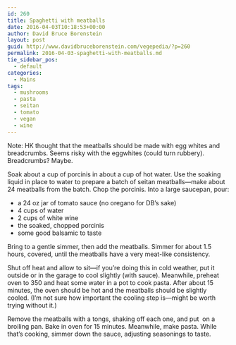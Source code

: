 ```yaml
---
id: 260
title: Spaghetti with meatballs
date: 2016-04-03T10:18:53+00:00
author: David Bruce Borenstein
layout: post
guid: http://www.davidbruceborenstein.com/vegepedia/?p=260
permalink: 2016-04-03-spaghetti-with-meatballs.md
tie_sidebar_pos:
  - default
categories:
  - Mains
tags:
  - mushrooms
  - pasta
  - seitan
  - tomato
  - vegan
  - wine
---
```

Note: HK thought that the meatballs should be made with egg whites and breadcrumbs. Seems risky with the eggwhites (could turn rubbery). Breadcrumbs? Maybe.

Soak about a cup of porcinis in about a cup of hot water. Use the soaking liquid in place to water to prepare a batch of seitan meatballs—make about 24 meatballs from the batch. Chop the porcinis. Into a large saucepan, pour:

  * a 24 oz jar of tomato sauce (no oregano for DB’s sake)
  * 4 cups of water
  * 2 cups of white wine
  * the soaked, chopped porcinis
  * some good balsamic to taste

Bring to a gentle simmer, then add the meatballs. Simmer for about 1.5 hours, covered, until the meatballs have a very meat-like consistency.

Shut off heat and allow to sit—if you’re doing this in cold weather, put it outside or in the garage to cool slightly (with sauce). Meanwhile, preheat oven to 350 and heat some water in a pot to cook pasta. After about 15 minutes, the oven should be hot and the meatballs should be slightly cooled. (I’m not sure how important the cooling step is—might be worth trying without it.)

Remove the meatballs with a tongs, shaking off each one, and put  on a broiling pan. Bake in oven for 15 minutes. Meanwhile, make pasta. While that’s cooking, simmer down the sauce, adjusting seasonings to taste.